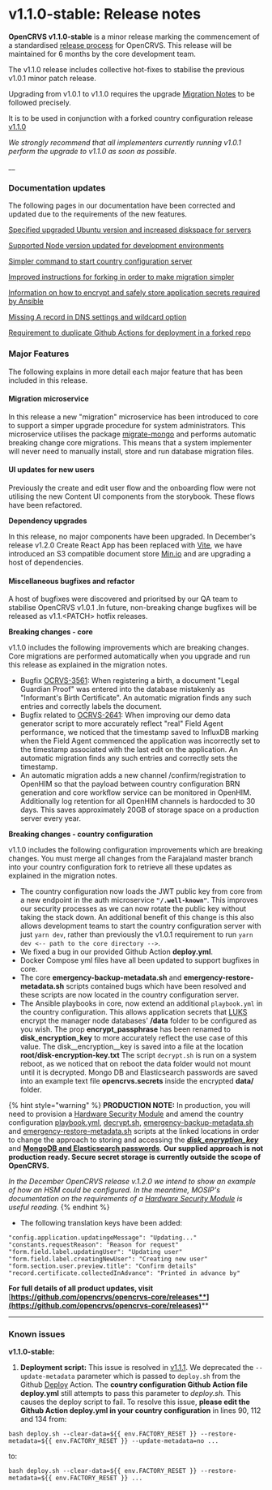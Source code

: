 # v1.1.0-stable: Release notes

**OpenCRVS v1.1.0-stable** is a minor release marking the commencement of a standardised [release process](../change-log.md) for OpenCRVS.  This release will be maintained for 6 months by the core development team.

The v1.1.0 release includes collective hot-fixes to stabilise the previous v1.0.1 minor patch release. &#x20;

Upgrading from v1.0.1 to v1.1.0 requires the upgrade [Migration Notes](v1.0.1-to-v1.1.0-migration-notes.md) to be followed precisely.&#x20;

It is to be used in conjunction with a forked country configuration release [v1.1.0](https://github.com/opencrvs/opencrvs-farajaland/releases/tag/v1.1.0)&#x20;

_We strongly recommend that all implementers currently running v1.0.1 perform the upgrade to v1.1.0 as soon as possible._

__

### Documentation updates

The following pages in our documentation have been corrected and updated due to the requirements of the new features.

[Specified upgraded Ubuntu version and increased diskspace for servers](../../setup/3.-installation/3.3-set-up-a-server-hosted-environment/3.3.1-provision-your-server-nodes-with-ssh-access.md)

[Supported Node version updated for development environments](../../setup/3.-installation/3.1-set-up-a-development-environment/3.1.1-install-the-required-dependencies.md)

[Simpler command to start country configuration server](../../setup/3.-installation/3.1-set-up-a-development-environment/3.1.3-starting-and-stopping-opencrvs.md)

[Improved instructions for forking in order to make migration simpler](../../setup/3.-installation/3.2-set-up-your-own-country-configuration/3.2.1-fork-your-own-country-configuration-repository.md)

[Information on how to encrypt and safely store application secrets required by Ansible](../../setup/3.-installation/3.3-set-up-a-server-hosted-environment/3.3.2-install-dependencies.md)

[Missing A record in DNS settings and wildcard option](../../setup/3.-installation/3.3-set-up-a-server-hosted-environment/3.3.5-setup-dns-a-records.md)

[Requirement to duplicate Github Actions for deployment in a forked repo](../../setup/3.-installation/3.3-set-up-a-server-hosted-environment/3.3.6-deploy.md)

### Major Features

The following explains in more detail each major feature that has been included in this release.

#### Migration microservice

In this release a new "migration" microservice has been introduced to core to support a simper upgrade procedure for system administrators.  This microservice utilises the package [migrate-mongo](https://github.com/oneralon/migrate-mongo-ts) and performs automatic breaking change core migrations.  This means that a system implementer will never need to manually install, store and run database migration files.

#### UI updates for new users

Previously the create and edit user flow and the onboarding flow were not utilising the new Content UI components from the storybook.  These flows have been refactored.

**Dependency upgrades**

In this release, no major components have been upgraded.  In December's release v1.2.0 Create React App has been replaced with [Vite](https://vitejs.dev/), we have introduced an S3 compatible document store [Min.io](https://min.io/) and are upgrading a host of dependencies.&#x20;

#### Miscellaneous bugfixes and refactor

A host of bugfixes were discovered and prioritsed by our QA team to stabilise OpenCRVS v1.0.1 .In future, non-breaking change bugfixes will be released as v1.1.\<PATCH> hotfix releases.&#x20;

**Breaking changes - core**

v1.1.0 includes the following improvements which are breaking changes.  Core migrations are performed automatically when you upgrade and run this release as explained in the migration notes.

* Bugfix [OCRVS-3561](https://github.com/opencrvs/opencrvs-core/issues/3683): When registering a birth, a document "Legal Guardian Proof" was entered into the database mistakenly as "Informant's Birth Certificate".  An automatic migration finds any such entries and correctly labels the document.
* Bugfix related to [OCRVS-2641](https://github.com/opencrvs/opencrvs-core/issues/2641):  When improving our demo data generator script to more accurately reflect "real" Field Agent performance, we noticed that the timestamp saved to InfluxDB marking when the Field Agent commenced the application was incorrectly set to the timestamp associated with the last edit on the application.  An automatic migration finds any such entries and correctly sets the timestamp.
* An automatic migration adds a new channel /confirm/registration to OpenHIM so that the payload between country configuration BRN generation and core workflow service can be monitored in OpenHIM. Additionally log retention for all OpenHIM channels is hardocded to 30 days.  This saves approximately 20GB of storage space on a production server every year.

**Breaking changes - country configuration**

v1.1.0 includes the following configuration improvements which are breaking changes.  You must merge all changes from the Farajaland master branch into your country configuration fork to retrieve all these updates as explained in the migration notes.

* The country configuration now loads the JWT public key from core from a new endpoint in the auth microservice **`"/.well-known"`**.  This improves our security processes as we can now rotate the public key without taking the stack down.  An additional benefit of this change is this also allows development teams to start the country configuration server with just `yarn dev`, rather than previously the v1.0.1 requirement to run `yarn dev <-- path to the core directory -->`.
* We fixed a bug in our provided Github Action **deploy.yml**.
* Docker Compose yml files have all been updated to support bugfixes in core.
* The core **emergency-backup-metadata.sh** and **emergency-restore-metadata.sh** scripts contained bugs which have been resolved and these scripts are now located in the country configuration server. &#x20;
* The Ansible playbooks in core, now extend an additional `playbook.yml` in the country configuration.  This allows application secrets that [LUKS](https://en.wikipedia.org/wiki/Linux\_Unified\_Key\_Setup) encrypt the manager node databases' **/data** folder to be configured as you wish.  The prop **encrypt\_passphrase** has been renamed to **disk\_encryption\_key** to more accurately reflect the use case of this value.  The disk\__encryption\__key is saved into a file at the location **root/disk-encryption-key.txt** The script `decrypt.sh` is run on a system reboot, as we noticed that on reboot the data folder would not mount until it is decrypted.  Mongo DB and Elasticsearch passwords are saved into an example text file **opencrvs.secrets** inside the encrypted **data/** folder. &#x20;

{% hint style="warning" %}
**PRODUCTION NOTE:** In production, you will need to provision a [Hardware Security Module](https://en.wikipedia.org/wiki/Hardware\_security\_module) and amend the country configuration [playbook.yml](https://github.com/opencrvs/opencrvs-farajaland/blob/master/playbook.yml), [decrypt.sh](https://github.com/opencrvs/opencrvs-farajaland/blob/271730aefa1d56a264da52eab0dd3224f062cd15/decrypt.sh#L34), [emergency-backup-metadata.sh](https://github.com/opencrvs/opencrvs-farajaland/blob/271730aefa1d56a264da52eab0dd3224f062cd15/emergency-backup-metadata.sh#L68) and [emergency-restore-metadata.sh](https://github.com/opencrvs/opencrvs-farajaland/blob/271730aefa1d56a264da52eab0dd3224f062cd15/emergency-restore-metadata.sh#L45) scripts at the linked locations in order to change the approach to storing and accessing the [_**disk\_encryption\_key**_](https://github.com/opencrvs/opencrvs-farajaland/blob/271730aefa1d56a264da52eab0dd3224f062cd15/playbook.yml#L31) and [**MongoDB and Elasticsearch passwords**](https://github.com/opencrvs/opencrvs-farajaland/blob/271730aefa1d56a264da52eab0dd3224f062cd15/playbook.yml#L19).  **Our supplied approach is not production ready.  Secure secret storage is currently outside the scope of OpenCRVS.**

_In the December OpenCRVS release v.1.2.0 we intend to show an example of how an HSM could be configured.  In the meantime, MOSIP's documentation on the requirements of a_ [_Hardware Security Module_](https://docs.mosip.io/1.1.5/build-and-deploy/hardware-security-module-hsm-specifications) _is useful reading._&#x20;
{% endhint %}

* The following translation keys have been added:&#x20;

```
"config.application.updatingeMessage": "Updating..."
"constants.requestReason": "Reason for request"
"form.field.label.updatingUser": "Updating user"
"form.field.label.creatingNewUser": "Creating new user"
"form.section.user.preview.title": "Confirm details"
"record.certificate.collectedInAdvance": "Printed in advance by"
```





**For full details of all product updates, visit** [**https://github.com/opencrvs/opencrvs-core/releases**](https://github.com/opencrvs/opencrvs-core/releases)****

****

### **Known issues**

**v1.1.0-stable:**

1. **Deployment script:**  This issue is resolved in [v1.1.1](https://github.com/opencrvs/opencrvs-core/releases/tag/v1.1.1).  We deprecated the `--update-metadata` parameter which is passed to `deploy.sh` from the Github [Deploy](../../setup/3.-installation/3.3-set-up-a-server-hosted-environment/3.3.6-deploy.md) Action.  The **country configuration Github Action file deploy.yml** still attempts to pass this parameter to _deploy.sh._ This causes the deploy script to fail.  To resolve this issue, **please edit the Github Action deploy.yml in your country configuration** in lines 90, 112 and 134 from:

```
bash deploy.sh --clear-data=${{ env.FACTORY_RESET }} --restore-metadata=${{ env.FACTORY_RESET }} --update-metadata=no ...
```

to:

```
bash deploy.sh --clear-data=${{ env.FACTORY_RESET }} --restore-metadata=${{ env.FACTORY_RESET }} ...
```
